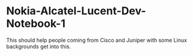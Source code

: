 # Nokia-Alcatel-Lucent-Dev-Notebook-1
This should help people coming from Cisco and Juniper with some Linux backgrounds get into this.
